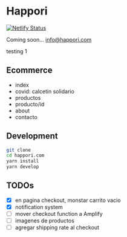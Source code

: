 # Happori

[![Netlify Status](https://api.netlify.com/api/v1/badges/07b96b27-50ed-4b07-ac04-92a6f13f6871/deploy-status)](https://app.netlify.com/sites/happori/deploys)

Coming soon... [info@happori.com](mailto:info@happori.com)

testing 1

## Ecommerce

- index
- covid: calcetin solidario
- productos
- producto/id
- about
- contacto

## Development

```bash
git clone
cd happori.com
yarn install
yarn develop
```

## TODOs

- [x] en pagina checkout, monstar carrito vacio
- [x] notification system
- [ ] mover checkout function a Amplify
- [ ] imagenes de productos
- [ ] agregar shipping rate al checkout
